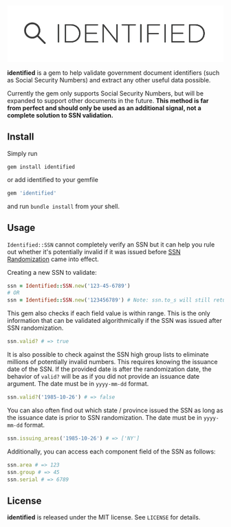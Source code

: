 ![identified](identified_logo.png)

**identified** is a gem to help validate government document identifiers (such as Social Security Numbers) and extract any other useful data possible.

Currently the gem only supports Social Security Numbers, but will be expanded to support other documents in the future. **This method is far from perfect and should only be used as an additional signal, not a complete solution to SSN validation.**

## Install

Simply run
```shell
gem install identified
```

or add identified to your gemfile

```ruby
gem 'identified'
```

and run `bundle install` from your shell.

## Usage

`Identified::SSN` cannot completely verify an SSN but it can help you rule out whether it's potentially invalid if it was issued before [SSN Randomization](http://www.ssa.gov/employer/randomization.html) came into effect.

Creating a new SSN to validate:

```ruby
ssn = Identified::SSN.new('123-45-6789')
# OR
ssn = Identified::SSN.new('123456789') # Note: ssn.to_s will still return '123-45-6789'
```

This gem also checks if each field value is within range. This is the only information that can be validated algorithmically if the SSN was issued after SSN randomization.

```ruby
ssn.valid? # => true
```

It is also possible to check against the SSN high group lists to eliminate millions of potentially invalid numbers. This requires knowing the issuance date of the SSN. If the provided date is after the randomization date, the behavior of `valid?` will be as if you did not provide an issuance date argument. The date must be in `yyyy-mm-dd` format.

```ruby
ssn.valid?('1985-10-26') # => false
```

You can also often find out which state / province issued the SSN as long as the issuance date is prior to SSN randomization. The date must be in `yyyy-mm-dd` format.

```ruby
ssn.issuing_areas('1985-10-26') # => ['NY']
```

Additionally, you can access each component field of the SSN as follows:

```ruby
ssn.area # => 123
ssn.group # => 45
ssn.serial # => 6789
```

## License

**identified** is released under the MIT license. See `LICENSE` for details.
